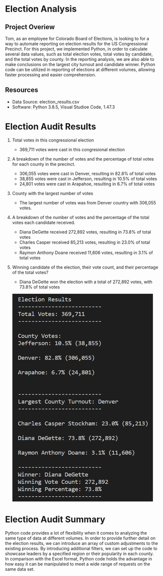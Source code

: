 # Election Analysis

## Project Overiew
Tom, as an employee for Colorado Board of Elections, is looking to for a way to automate reporting on election results for the US Congressional Precinct. For this project, we implemented Python, in order to calculate several data values, such as total election votes, total votes by candidate, and the total votes by county. In the reporting analysis, we are also able to make conclusions on the largest city turnout and candidate winner. Python code can be utilized in reporting of elections at different volumes, allowing faster processing and easier comprehension.

## Resources
- Data Source: election_results.csv
- Software: Python 3.8.5, Visual Studioe Code, 1.47.3

# Election Audit Results

1. Total votes in this congressional election
 
    - 369,711 votes were cast in this congresional election

2. A breakdown of the number of votes and the percentage of total votes for each county in the precinct.

    - 306,055 votes were cast in Denver, resulting in 82.8% of total votes
    - 38,855 votes were cast in Jefferson, resulting in 10.5% of total votes
    - 24,801 votes were cast in Arapahoe, resulting in 6.7% of total votes

3. County with the largest number of votes
 
    - The largest number of votes was from Denver country with 306,055 votes. 

4. A breakdown of the number of votes and the percentage of the total votes each candidate received.

    - Diana DeGette received 272,892 votes, resulting in 73.8% of total votes
    - Charles Casper received 85,213 votes, resulting in 23.0% of total votes
    - Raymon Anthony Doane received 11,606 votes, resulting in 3.1% of total votes

5. Winning candidate of the election, their vote count, and  their percentage of the total votes?
    
    - Diana DeGette won the election with a total of 272,892 votes, with 73.8% of total votes


    ![election results](election_results.png)

# Election Audit Summary

 Python code provides a lot of flexibility when it comes to analyzing the same type of data at different volumes. In order to provide further detail on the election results, we can introduce an array of custom adjustments to the existing process. By introducing additional filters, we can set up the code to showcase leaders by a specified region or their popularity in each county. In comparison with the Excel format, Python code holds the advantage in how easy it can be manipulated to meet a wide range of requests on the same data set.
  